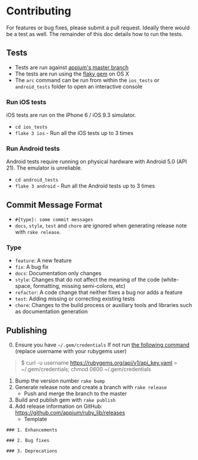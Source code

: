 # Contributing

For features or bug fixes, please submit a pull request. Ideally there would be a test as well. The remainder of this doc details how to run the tests.

## Tests

- Tests are run against [appium's master branch](https://github.com/appium/appium/blob/master/docs/en/contributing-to-appium/appium-from-source.md)
- The tests are run using the [flaky gem](https://github.com/appium/flaky) on OS X
- The `arc` command can be run from within the `ios_tests` or `android_tests` folder to open an interactive console

### Run iOS tests

iOS tests are run on the iPhone 6 / iOS 9.3 simulator.

- `cd ios_tests`
- `flake 3 ios` - Run all the iOS tests up to 3 times

### Run Android tests

Android tests require running on physical hardware with Android 5.0 (API 21). The emulator is unreliable.

- `cd android_tests`
- `flake 3 android` - Run all the Android tests up to 3 times

## Commit Message Format
- `#{type}: some commit messages`
- `docs`, `style`, `test` and `chore` are ignored when generating release note with `rake release`.

### Type
- `feature`: A new feature
- `fix`: A bug fix
- `docs`: Documentation only changes
- `style`: Changes that do not affect the meaning of the code (white-space, formatting, missing semi-colons, etc)
- `refactor`: A code change that neither fixes a bug nor adds a feature
- `test`: Adding missing or correcting existing tests
- `chore`: Changes to the build process or auxiliary tools and libraries such as documentation generation

## Publishing

0. Ensure you have `~/.gem/credentials` If not run [the following command](http://guides.rubygems.org/make-your-own-gem/) (replace username with your rubygems user)
> $ curl -u username https://rubygems.org/api/v1/api_key.yaml >
~/.gem/credentials; chmod 0600 ~/.gem/credentials

1. Bump the version number `rake bump`
2. Generate release note and create a branch with `rake release`
    - Push and merge the branch to the master
3. Build and publish gem with `rake publish`
4. Add release information on GitHub: https://github.com/appium/ruby_lib/releases
    - Template
 ```
### 1. Enhancements

### 2. Bug fixes

### 3. Deprecations
```

